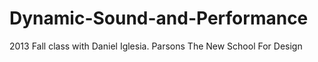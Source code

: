 Dynamic-Sound-and-Performance
=============================
2013 Fall
class with Daniel Iglesia.
Parsons The New School For Design
